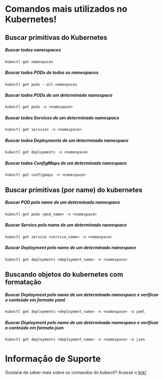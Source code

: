 # Comandos mais utilizados no Kubernetes!

## Buscar primitivas do Kubernetes

##### Buscar todos namespaces
```shell script
kubectl get namespaces
```

##### Buscar todos PODs de todos os namespaces
```shell script
kubectl get pods --all-namespaces
```

##### Buscar todos PODs de um determinado namespace
```shell script
kubectl get pods -n <namespace>
```

##### Buscar todos Services de um determinado namespace
```shell script
kubectl get services -n <namespace>
```

##### Buscar todos Deployments de um determinado namespace
```shell script
kubectl get deployments -n <namespace>
```

##### Buscar todos ConfigMaps de um determinado namespace
```shell script
kubectl get configmaps -n <namespace>
```

## Buscar primitivas (por name) do kubernetes

##### Buscar POD pelo name de um determinado namespace
 
```shell script
kubectl get pods <pod_name> -n <namespace>
```

##### Buscar Service pelo name de um determinado namespace
 
```shell script
kubectl get service <service_name> -n <namespace>
```

##### Buscar Deployment pelo name de um determinado namespace
 
```shell script
kubectl get deployments <deployment_name> -n <namespace>
```

## Buscando objetos do kubernetes com formatação

##### Buscar Deployment pelo name de um determinado namespace e verificar o conteúdo em formato yaml
 
```shell script
kubectl get deployments <deployment_name> -n <namespace> -o yaml
```

##### Buscar Deployment pelo name de um determinado namespace e verificar o conteúdo em formato json
 
```shell script
kubectl get deployments <deployment_name> -n <namespace> -o json
```

# Informação de Suporte

Gostaria de saber mais sobre os comandos do kubectl? Acesse o [link!](https://kubernetes.io/docs/reference/generated/kubectl/kubectl-commands)